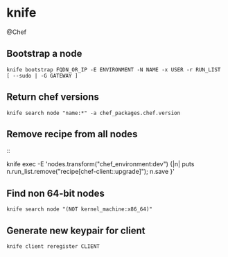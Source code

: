 # knife
@Chef

Bootstrap a node
----------------
	knife bootstrap FQDN_OR_IP -E ENVIRONMENT -N NAME -x USER -r RUN_LIST [ --sudo | -G GATEWAY ]

Return chef versions
--------------------
	knife search node "name:*" -a chef_packages.chef.version

Remove recipe from all nodes
----------------------------
::

 knife exec -E 'nodes.transform("chef_environment:dev") {|n| puts n.run_list.remove("recipe[chef-client::upgrade]"); n.save }'

Find non 64-bit nodes
---------------------

	knife search node "(NOT kernel_machine:x86_64)"

Generate new keypair for client
-------------------------------
	knife client reregister CLIENT


